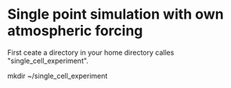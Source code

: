 # Single point simulation with own atmospheric forcing

First ceate a directory in your home directory calles "single_cell_experiment".

  mkdir ~/single_cell_experiment

